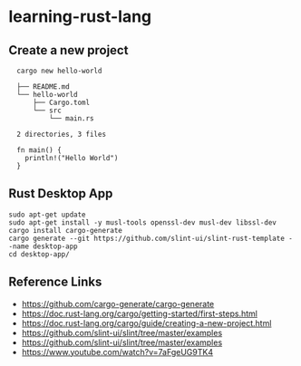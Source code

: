 # learning-rust-lang

## Create a new project 
```
  cargo new hello-world

  ├── README.md
  └── hello-world
      ├── Cargo.toml
      └── src
          └── main.rs

  2 directories, 3 files

  fn main() {
    println!("Hello World")
  }
```

## Rust Desktop App
```
sudo apt-get update 
sudo apt-get install -y musl-tools openssl-dev musl-dev libssl-dev
cargo install cargo-generate
cargo generate --git https://github.com/slint-ui/slint-rust-template --name desktop-app
cd desktop-app/
```

## Reference Links
- https://github.com/cargo-generate/cargo-generate
- https://doc.rust-lang.org/cargo/getting-started/first-steps.html
- https://doc.rust-lang.org/cargo/guide/creating-a-new-project.html
- https://github.com/slint-ui/slint/tree/master/examples
- https://github.com/slint-ui/slint/tree/master/examples
- https://www.youtube.com/watch?v=7aFgeUG9TK4